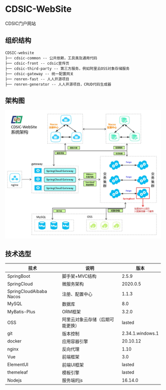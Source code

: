 # CDSIC-WebSite

CDSIC门户网站

## 组织结构

```
CDSIC-website
├── cdsic-common -- 公共依赖，工具类及通用代码
├── cdsic-front -- cdsic宣传页
├── cdsic-third-party -- 第三方服务，例如阿里云OSS对象存储服务
├── cdsic-gateway -- 统一配置网关
├── renren-fast -- 人人开源项目
├── renren-generator -- 人人开源项目，CRUD代码生成器
```

## 架构图

![](img/SystemStruct.jpg)


## 技术选型

| 技术                    | 说明                             | 版本             |
| ----------------------- | -------------------------------- | ---------------- |
| SpringBoot              | 脚手架+MVC结构                   | 2.5.9            |
| SpringCloud             | 微服务架构                       | 2020.0.5         |
| SpringCloudAibaba Nacos | 注册、配置中心                   | 1.1.3            |
| MySQL                   | 数据库                           | 8.0              |
| MyBatis-Plus            | ORM框架                          | 3.2.0            |
| OSS                     | 阿里云对象云存储（后期可能更换） | lasted           |
| git                     | 版本控制                         | 2.34.1.windows.1 |
| docker                  | 应用容器引擎                     | 20.10.12         |
| nginx                   | 反向代理                         | 1.10             |
| Vue                     | 前端框架                         | 3.0              |
| ElementUI               | 前端UI框架                       | lasted           |
| themeleaf               | 模板引擎                         | lasted           |
| Nodejs                  | 服务端的js                       | 16.14.0          |

